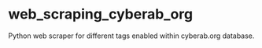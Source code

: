 # web_scraping_cyberab_org
Python web scraper for different tags enabled within cyberab.org database.
